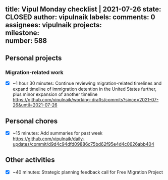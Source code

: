 title:	Vipul Monday checklist | 2021-07-26
state:	CLOSED
author:	vipulnaik
labels:	
comments:	0
assignees:	vipulnaik
projects:	
milestone:	
number:	588
--
## Personal projects

### Migration-related work

- [x] ~1 hour 30 minutes: Continue reviewing migration-related timelines and expand timeline of immigration detention in the United States further, plus minor expansion of another timeline https://github.com/vipulnaik/working-drafts/commits?since=2021-07-26&until=2021-07-26

## Personal chores

- [x] ~15 minutes: Add summaries for past week https://github.com/vipulnaik/daily-updates/commit/d9d4c94dfd09886c75bd62f95e4d4c0626abb404

## Other activities

- [x] ~40 minutes: Strategic planning feedback call for Free Migration Project
